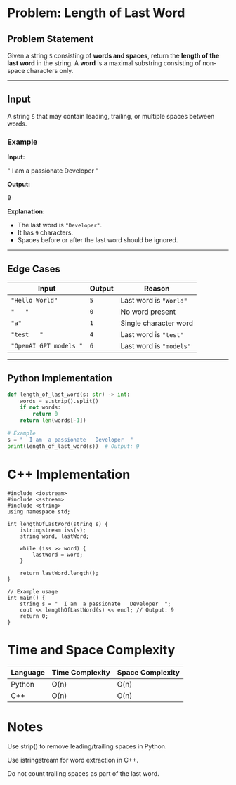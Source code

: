 # Problem: Length of Last Word

## Problem Statement

Given a string `S` consisting of **words and spaces**, return the **length of the last word** in the string. A **word** is a maximal substring consisting of non-space characters only.

---

## Input

A string `S` that may contain leading, trailing, or multiple spaces between words.

### Example

**Input:**

" I am a passionate Developer "

**Output:**

9


**Explanation:**
- The last word is `"Developer"`.
- It has `9` characters.
- Spaces before or after the last word should be ignored.

---

## Edge Cases

| Input                      | Output | Reason                                  |
|---------------------------|--------|-----------------------------------------|
| `"Hello World"`           | `5`    | Last word is `"World"`                  |
| `"   "`                   | `0`    | No word present                         |
| `"a"`                     | `1`    | Single character word                   |
| `"test   "`               | `4`    | Last word is `"test"`                   |
| `"OpenAI GPT models "`    | `6`    | Last word is `"models"`                 |

---

## Python Implementation

```python
def length_of_last_word(s: str) -> int:
    words = s.strip().split()
    if not words:
        return 0
    return len(words[-1])

# Example
s = "  I am  a passionate   Developer  "
print(length_of_last_word(s))  # Output: 9
```

# C++ Implementation
```
#include <iostream>
#include <sstream>
#include <string>
using namespace std;

int lengthOfLastWord(string s) {
    istringstream iss(s);
    string word, lastWord;

    while (iss >> word) {
        lastWord = word;
    }

    return lastWord.length();
}

// Example usage
int main() {
    string s = "  I am  a passionate   Developer  ";
    cout << lengthOfLastWord(s) << endl; // Output: 9
    return 0;
}
```
# Time and Space Complexity
| Language | Time Complexity | Space Complexity |
| -------- | --------------- | ---------------- |
| Python   | O(n)            | O(n)             |
| C++      | O(n)            | O(n)             |

# Notes
Use strip() to remove leading/trailing spaces in Python.

Use istringstream for word extraction in C++.

Do not count trailing spaces as part of the last word.
